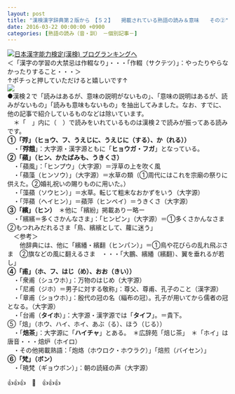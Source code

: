 ```yaml
---
layout: post
title: "漢検漢字辞典第２版から　【５２】　　掲載されている熟語の読み＆意味　　その②"
date: 2016-03-22 00:00:00 +0900
categories: [熟語の読み（音・訓）　－個別記事－]
---
```


[![](/syuusyuu9701/assets/images/漢検漢字辞典第２版から-【５２】-掲載されている熟語の読み＆意味-その②-br_c_3028_1.gif)](http://blog.with2.net/link.php?1659096:3028 "日本漢字能力検定(漢検) ブログランキングへ")[日本漢字能力検定(漢検) ブログランキングへ](http://blog.with2.net/link.php?1659096:3028)  
＜「漢字の学習の大禁忌は作輟なり」・・・「作輟（サクテツ）」：やったりやらなかったりすること・・・＞  
↑ポチっと押していただけると嬉しいです↑  
![](/syuusyuu9701/assets/images/漢検漢字辞典第２版から-【５２】-掲載されている熟語の読み＆意味-その②-796c73c9d45ece09857cc05de9e9f071.png)  
●漢検２で「読みはあるが、意味の説明がないもの」、「意味の説明はあるが、読みがないもの」「読みも意味もないもの」を抽出してみました。なお、すでに、他の記事で紹介しているものなどは除いています。  
　＊「　」内に（　）で読みをいれているものは漢検２で読みが振ってある読みです。  
**①「殍」（ヒョウ、フ、うえじに、うえじに（する）、か（れる））**  
　・「**殍餓**」：大字源・漢字源ともに「**ヒョウガ・フガ**」となっている。  
**②「蘋」（ヒン、かたばみも、うきくさ）**  
　・「蘋風」：「ヒンプウ」（大字源）＝浮草の上を吹く風  
　・「蘋藻（ヒンソウ）」（大字源）＝水草の類（①周代にはこれを宗廟の祭りに供えた。②婚礼祝いの賜りものに用いた。）　  
　・「藻蘋（ソウヒン）」＝水草。転じて粗末なおかずをいう（大字源）  
　・「萍蘋（ヘイヒン）」＝蘋萍（ヒンペイ）＝うきくさ（大字源）  
**③「繽」（ヒン）**　＊他に「繽紛」掲載ありー略ー  
　・「繽繽＝多くさかんなさま」：「ヒンピン」（大字源）＝①多くさかんなさま　②もつれみだれるさま「鳥、繽繽として、蘿に迷う」  
　＜参考＞  
　　他辞典には、他に「繽繙・繽翻（ヒンパン）」＝①鳥や花びらの乱れ飛ぶさま　②旗などの風に翻えるさま　・・・「大鵬、繽繙（繽翻）、翼を垂れるが若し」  
**④「甫」（ホ、フ、はじ（め）、おお（きい））**  
　・「衆甫（シュウホ）」：万物のはじめ（大字源）  
　・「尼甫（ジホ）＝男子に対する敬称」：尊父、尊甫、孔子のこと（漢字源）  
　・「章甫（ショウホ）」：殷代の冠の名（緇布の冠）。孔子が用いてから儒者の冠となる。（大字源）  
　・「台甫（**タイホ**）」：大字源・漢字源では「**タイフ**」。＝貴下。  
⑤「焙」（ホウ、ハイ、ホイ、あぶ（る）、ほう（じる））  
　・「**焙茶**」：大字源に「**ハイチャ**」とある。　＊広辞苑「焙じ茶」　＊「ホイ」は唐音・・・焙炉（ホイロ）  
　・その他掲載熟語：「炮烙（ホウロク・ホウラク）」「焙煎（バイセン）」  
**⑥「梵」（ボン）**  
　・「暁梵（ギョウボン）」：朝の読経の声（大字源）  
  
👍👍👍　🐒　👍👍👍  
  